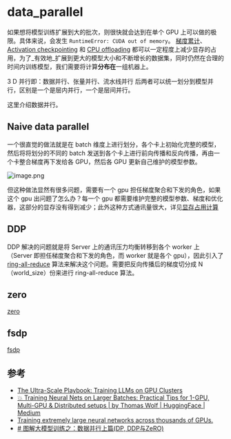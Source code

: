 # data_parallel

如果想将模型训练扩展到大的批次，则很快就会达到在单个 GPU 上可以做的极限。具体来说，会发生 `RuntimeError: CUDA out of memory`。
[梯度累计](梯度累计.md)、[Activation checkpointing](Activation%20checkpointing.md) 和 [CPU offloading](CPU%20offloading.md) 都可以一定程度上减少显存的占用，为了_有效地_扩展到更大的模型大小和不断增长的数据集，同时仍然在合理的时间内训练模型，我们需要将计算**分布在**一组机器上。

3 D 并行即：数据并行、张量并行、流水线并行
后两者可以统一划分到模型并行，区别是一个是层内并行，一个是层间并行。

这里介绍数据并行。

## Naive data parallel

一个很直觉的做法就是在 batch 维度上进行划分，各个卡上初始化完整的模型，然后将将划分的不同的 batch 发送到各个卡上进行前向传播和反向传播，再由一个卡整合梯度再下发给各 GPU，然后各 GPU 更新自己维护的模型参数。

![image.png](https://cdn.jsdelivr.net/gh/vllbc/img4blog//image/20250723214626.png)


但这种做法显然有很多问题，需要有一个 gpu 担任梯度聚合和下发的角色，如果这个 gpu 出问题了怎么办？每一个 gpu 都需要维护完整的模型参数、梯度和优化器，这部分的显存没有得到减少；此外这种方式通讯量很大，详见[显存占用计算](../infra/显存占用计算.md)

## DDP

DDP 解决的问题就是将 Server 上的通讯压力均衡转移到各个 worker 上（Server 即担任梯度聚合和下发的角色，而 worker 就是各个 gpu），因此引入了 [ring-all-reduce](ring-all-reduce.md) 算法来解决这个问题。需要把反向传播后的梯度切分成 N（world_size）份来进行 ring-all-reduce 算法。

## zero

[zero](zero.md)
## fsdp

[fsdp](fsdp.md)
## 参考

- [The Ultra-Scale Playbook: Training LLMs on GPU Clusters](https://cdn-lfs-us-1.hf.co/repos/e7/07/e7077a163ab0f314cedbb8ddd44667d765205ee536e8b4785fdd0872534107db/274a19a2577ed220cd3a102b4469c44310e4a7c8e8f8ebc36842d907cb51e127?response-content-disposition=inline%3B+filename*%3DUTF-8%27%27The_Ultra-Scale_Playbook_Training_LLMs_on_GPU_Clusters.pdf%3B+filename%3D%22The_Ultra-Scale_Playbook_Training_LLMs_on_GPU_Clusters.pdf%22%3B&response-content-type=application%2Fpdf&Expires=1751735939&Policy=eyJTdGF0ZW1lbnQiOlt7IkNvbmRpdGlvbiI6eyJEYXRlTGVzc1RoYW4iOnsiQVdTOkVwb2NoVGltZSI6MTc1MTczNTkzOX19LCJSZXNvdXJjZSI6Imh0dHBzOi8vY2RuLWxmcy11cy0xLmhmLmNvL3JlcG9zL2U3LzA3L2U3MDc3YTE2M2FiMGYzMTRjZWRiYjhkZGQ0NDY2N2Q3NjUyMDVlZTUzNmU4YjQ3ODVmZGQwODcyNTM0MTA3ZGIvMjc0YTE5YTI1NzdlZDIyMGNkM2ExMDJiNDQ2OWM0NDMxMGU0YTdjOGU4ZjhlYmMzNjg0MmQ5MDdjYjUxZTEyNz9yZXNwb25zZS1jb250ZW50LWRpc3Bvc2l0aW9uPSomcmVzcG9uc2UtY29udGVudC10eXBlPSoifV19&Signature=jer8tObN1q6%7Eij8fX2vLIiox2VNNX0yAD9hjDxq9JXGDmzou6ONo7lnwIlrn%7ECbbaP-BXm80YdFMAgI2SbINgrxMfxLHTkp5IVwqppQ1INlC8K6JrZS3T8QlL4aY5jY7wX7SCUvweSuxEWA2QXMYwHWWV2Iy-OQAMkcdvvxDvjIZZwlYZqJ0tccDbpSYrOhNfkMcGYyxhp3HPgcEd6gVPydQE6g2wM8ErR04u-9dzwkJrIBowWrr8OSD9HJraRyr5XObTaBx3NEADn9De8Zyo%7EknwQs4MDxWSueQCYTlCfFElMF0%7EVMXYh%7EVfDSV5lZZiuxCFfke43Z12VSK5cMV%7EA__&Key-Pair-Id=K24J24Z295AEI9)
- [💥 Training Neural Nets on Larger Batches: Practical Tips for 1-GPU, Multi-GPU & Distributed setups \| by Thomas Wolf \| HuggingFace \| Medium](https://medium.com/huggingface/training-larger-batches-practical-tips-on-1-gpu-multi-gpu-distributed-setups-ec88c3e51255)
- [Training extremely large neural networks across thousands of GPUs.](https://www.jeremyjordan.me/distributed-training/)
- [# 图解大模型训练之：数据并行上篇(DP, DDP与ZeRO)](https://zhuanlan.zhihu.com/p/617133971)

